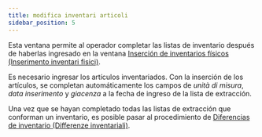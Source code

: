 ```yaml
---
title: modifica inventari articoli
sidebar_position: 5
---
```


Esta ventana permite al operador completar las listas de inventario después de haberlas ingresado en la ventana [Inserción de inventarios físicos (Inserimento inventari fisici)](/docs/logistics/physical-inventory/inventory-management/insert-physical-inventory).  

Es necesario ingresar los artículos inventariados. Con la inserción de los artículos, se completan automáticamente los campos de *unità di misura*, *data inserimento* y *giacenza* a la fecha de ingreso de la lista de extracción.

Una vez que se hayan completado todas las listas de extracción que conforman un inventario, es posible pasar al procedimiento de [Diferencias de inventario (Differenze inventariali)](/docs/logistics/physical-inventory/stock-difference).